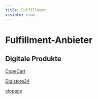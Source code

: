 ```yaml
---
title: Fulfillment
visible: true
---
```


# Fulfillment-Anbieter

## Digitale Produkte

[CopeCart](http://www.copecart.com/?cp=entroserv)

[Digistore24](https://www.digistore24.com/join/320310)

[elopage](https://elopage.com?epid=231&content_id=9)